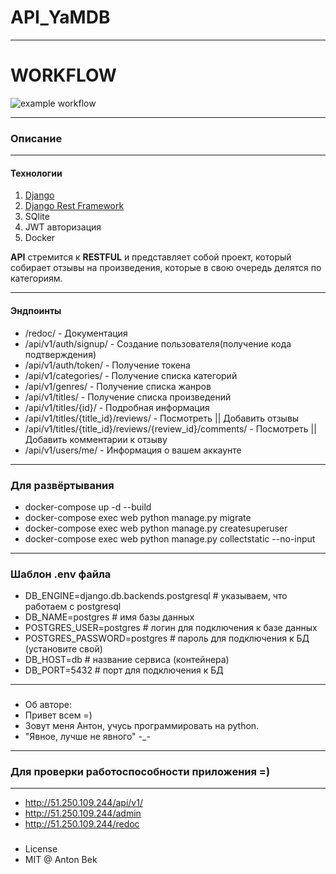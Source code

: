 # API_YaMDB

***
# WORKFLOW

![example workflow](https://github.com/hulkluck/yamdb_final/actions/workflows/yamdb_workflow.yml/badge.svg)

***
### __Описание__
***
#### Технологии

1. [Django](https://www.djangoproject.com)
2. [Django Rest Framework](https://www.django-rest-framework.org)
3. SQlite
4. JWT авторизация
5. Docker

__API__ стремится к __RESTFUL__ и представляет собой проект, который собирает отзывы
на произведения, которые в свою очередь делятся по категориям.
***

#### Эндпоинты

* /redoc/ - Документация
* /api/v1/auth/signup/ - Создание пользователя(получение кода подтверждения)
* /api/v1/auth/token/ - Получение токена
* /api/v1/categories/ - Получение списка категорий
* /api/v1/genres/ - Получение списка жанров
* /api/v1/titles/ - Получение списка произведений
* /api/v1/titles/{id}/ - Подробная информация
* /api/v1/titles/{title_id}/reviews/ - Посмотреть || Добавить отзывы
* /api/v1/titles/{title_id}/reviews/{review_id}/comments/ - Посмотреть || Добавить комментарии к отзыву
* /api/v1/users/me/ - Информация о вашем аккаунте

***

### Для развёртывания

* docker-compose up -d --build
* docker-compose exec web python manage.py migrate
* docker-compose exec web python manage.py createsuperuser
* docker-compose exec web python manage.py collectstatic --no-input  

***

### Шаблон .env файла

* DB_ENGINE=django.db.backends.postgresql # указываем, что работаем с postgresql
* DB_NAME=postgres # имя базы данных
* POSTGRES_USER=postgres # логин для подключения к базе данных
* POSTGRES_PASSWORD=postgres # пароль для подключения к БД (установите свой)
* DB_HOST=db # название сервиса (контейнера)
* DB_PORT=5432 # порт для подключения к БД

***

###

* Об авторе:
* Привет всем =)
* Зовут меня Антон, учусь программировать на python.
* "Явное, лучше не явного" -_-

***
### Для проверки работоспособности приложения =)
***
* http://51.250.109.244/api/v1/
* http://51.250.109.244/admin
* http://51.250.109.244/redoc
###

* License
* MIT @ Anton Bek
